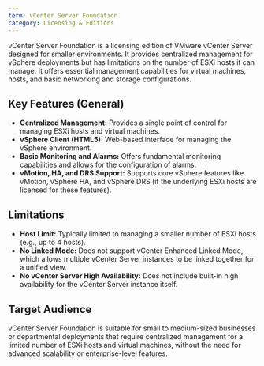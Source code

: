 ```yaml
---
term: vCenter Server Foundation
category: Licensing & Editions
---
```


vCenter Server Foundation is a licensing edition of VMware vCenter Server designed for smaller environments. It provides centralized management for vSphere deployments but has limitations on the number of ESXi hosts it can manage. It offers essential management capabilities for virtual machines, hosts, and basic networking and storage configurations.

## Key Features (General)

*   **Centralized Management:** Provides a single point of control for managing ESXi hosts and virtual machines.
*   **vSphere Client (HTML5):** Web-based interface for managing the vSphere environment.
*   **Basic Monitoring and Alarms:** Offers fundamental monitoring capabilities and allows for the configuration of alarms.
*   **vMotion, HA, and DRS Support:** Supports core vSphere features like vMotion, vSphere HA, and vSphere DRS (if the underlying ESXi hosts are licensed for these features).

## Limitations

*   **Host Limit:** Typically limited to managing a smaller number of ESXi hosts (e.g., up to 4 hosts).
*   **No Linked Mode:** Does not support vCenter Enhanced Linked Mode, which allows multiple vCenter Server instances to be linked together for a unified view.
*   **No vCenter Server High Availability:** Does not include built-in high availability for the vCenter Server instance itself.

## Target Audience

vCenter Server Foundation is suitable for small to medium-sized businesses or departmental deployments that require centralized management for a limited number of ESXi hosts and virtual machines, without the need for advanced scalability or enterprise-level features.
